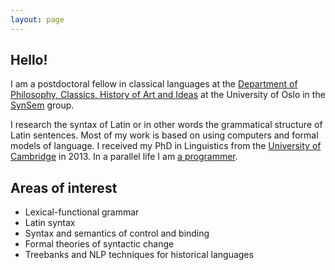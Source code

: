 ```yaml
---
layout: page
---
```


## Hello!

I am a postdoctoral fellow in classical languages at the [Department of Philosophy, Classics, History of Art and Ideas](http://www.hf.uio.no/ifikk/personer/vit/mariuslj/) at the University of Oslo in the [SynSem](http://www.hf.uio.no/english/research/theme/syntax-and-semantics/) group.

I research the syntax of Latin or in other words the grammatical structure of Latin sentences. Most of my work is based on using computers and formal models of language. I received my PhD in Linguistics from the [University of Cambridge](http://www.ling.cam.ac.uk/histlingcluster/members.html) in 2013. In a parallel life I am [a programmer](https://github.com/mlj).

## Areas of interest

* Lexical-functional grammar
* Latin syntax
* Syntax and semantics of control and binding
* Formal theories of syntactic change
* Treebanks and NLP techniques for historical languages
